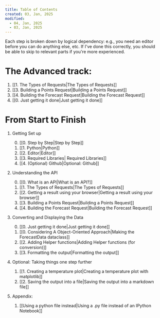 ```yaml
---
title: Table of Contents
created: 03, Jan, 2025
modified:
  - 04, Jan, 2025
  - 03, Jan, 2025
---
```


Each step is broken down by logical dependency: e.g., you need an editor before you can do anything else, etc. If I've done this correctly, you should be able to skip to relevant parts if you're more experienced.

# The Advanced track:

1. [[1. The Types of Requests|The Types of Requests]]
2. [[3. Building a Points Request|Building a Points Request]]
3. [[4. Building the Forecast Request|Building the Forecast Request]]
4. [[0. Just getting it done|Just getting it done]]

# From Start to Finish

1. Getting Set up

	0. [[0. Step by Step|Step by Step]]
	1. [[1. Python|Python]]
	2. [[2. Editor|Editor]]
	3. [[3. Required Libraries| Required Libraries]]
	4. [[4. (Optional) Github|Optional: Github]]

2. Understanding the API

	0. [[0. What is an API|What is an API?]] 
	1. [[1. The Types of Requests|The Types of Requests]]
	2. [[2. Getting a result using your browser|Getting a result using your browser]]
	3. [[3. Building a Points Request|Building a Points Request]]
	4. [[4. Building the Forecast Request|Building the Forecast Request]]

3. Converting and Displaying the Data

	0. [[0. Just getting it done|Just getting it done]]
	1. [[0. Considering A Object-Oriented Approach|Making the ForecastData dataclass]]
	2. [[2. Adding Helper functions|Adding Helper functions (for conversion)]]
	3. [[3. Formatting the output|Formatting the output]]

4. Optional: Taking things one step further

	1. [[1. Creating a temperature plot|Creating a temperature plot with matplotlib]]
	2. [[2. Saving the output into a file|Saving the output into a markdown file]]

1. Appendix:

	1. [[Using a python file instead|Using a .py file instead of an IPython Notebook]]

